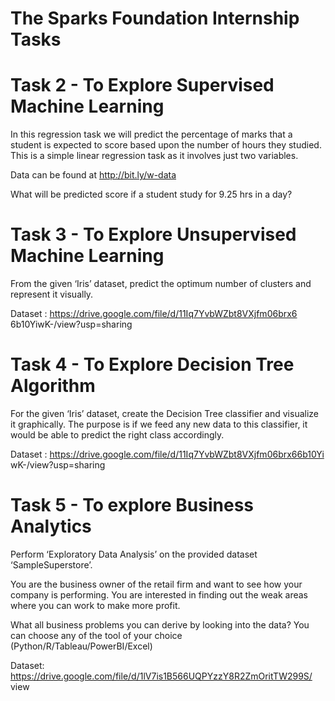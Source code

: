 # The Sparks Foundation Internship Tasks

# Task 2 - To Explore Supervised Machine Learning

In this regression task we will predict the percentage of
marks that a student is expected to score based upon the
number of hours they studied. This is a simple linear
regression task as it involves just two variables.

Data can be found at http://bit.ly/w-data

What will be predicted score if a student study for 9.25 hrs in a
day?

# Task 3 - To Explore Unsupervised Machine Learning

From the given ‘Iris’ dataset, predict the optimum number of
clusters and represent it visually.

Dataset :
https://drive.google.com/file/d/11Iq7YvbWZbt8VXjfm06brx6
6b10YiwK-/view?usp=sharing

# Task 4 - To Explore Decision Tree Algorithm

For the given ‘Iris’ dataset, create the Decision Tree classifier and
visualize it graphically. The purpose is if we feed any new data to this
classifier, it would be able to predict the right class accordingly.

Dataset :
https://drive.google.com/file/d/11Iq7YvbWZbt8VXjfm06brx66b10Yi
wK-/view?usp=sharing

# Task 5 - To explore Business Analytics

Perform ‘Exploratory Data Analysis’ on the provided dataset
‘SampleSuperstore’.

You are the business owner of the retail firm and want to see
how your company is performing. You are interested in finding
out the weak areas where you can work to make more profit.

What all business problems you can derive by looking into the
data? You can choose any of the tool of your choice
(Python/R/Tableau/PowerBI/Excel)

Dataset:
https://drive.google.com/file/d/1lV7is1B566UQPYzzY8R2ZmOritTW299S/
view
